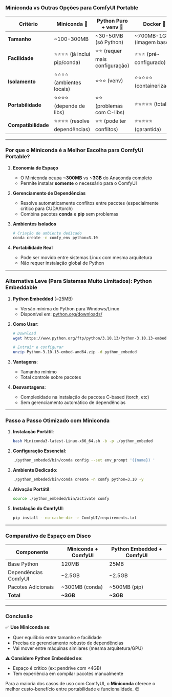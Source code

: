 ### **Miniconda vs Outras Opções para ComfyUI Portable**

| Critério               | Miniconda 🐍               | Python Puro + venv 🐍       | Docker 🐳                  |
|------------------------|---------------------------|----------------------------|--------------------------|
| **Tamanho**            | ~100-300MB               | ~30-50MB (só Python)      | ~700MB-1GB+ (imagem base)|
| **Facilidade**         | ⭐⭐⭐⭐ (já inclui pip/conda)| ⭐⭐ (requer mais configuração)| ⭐⭐⭐ (pré-configurado)    |
| **Isolamento**         | ⭐⭐⭐⭐ (ambientes locais)  | ⭐⭐⭐ (venv)                | ⭐⭐⭐⭐⭐ (containerizado)   |
| **Portabilidade**      | ⭐⭐⭐⭐ (depende de libs)   | ⭐⭐ (problemas com C-libs) | ⭐⭐⭐⭐⭐ (total)            |
| **Compatibilidade**    | ⭐⭐⭐⭐ (resolve dependências)| ⭐⭐ (pode ter conflitos)   | ⭐⭐⭐⭐⭐ (garantida)        |

---

### **Por que o Miniconda é a Melhor Escolha para ComfyUI Portable?**

1. **Economia de Espaço**  
   - O Miniconda ocupa **~300MB** vs **~3GB** do Anaconda completo
   - Permite instalar **somente** o necessário para o ComfyUI

2. **Gerenciamento de Dependências**  
   - Resolve automaticamente conflitos entre pacotes (especialmente crítico para CUDA/torch)
   - Combina pacotes **conda** e **pip** sem problemas

3. **Ambientes Isolados**  
   ```bash
   # Criação de ambiente dedicado
   conda create -n comfy_env python=3.10
   ```

4. **Portabilidade Real**  
   - Pode ser movido entre sistemas Linux com mesma arquitetura
   - Não requer instalação global de Python

---

### **Alternativa Leve (Para Sistemas Muito Limitados): Python Embeddable**

1. **Python Embedded** (~25MB)
   - Versão mínima do Python para Windows/Linux
   - Disponível em: [python.org/downloads/](https://www.python.org/downloads/)

2. **Como Usar**:
   ```bash
   # Download
   wget https://www.python.org/ftp/python/3.10.13/Python-3.10.13-embed-amd64.zip

   # Extrair e configurar
   unzip Python-3.10.13-embed-amd64.zip -d python_embeded
   ```

3. **Vantagens**:
   - Tamanho mínimo
   - Total controle sobre pacotes

4. **Desvantagens**:
   - Complexidade na instalação de pacotes C-based (torch, etc)
   - Sem gerenciamento automático de dependências

---

### **Passo a Passo Otimizado com Miniconda**

1. **Instalação Portátil**:
   ```bash
   bash Miniconda3-latest-Linux-x86_64.sh -b -p ./python_embeded
   ```

2. **Configuração Essencial**:
   ```bash
   ./python_embeded/bin/conda config --set env_prompt '({name}) '
   ```

3. **Ambiente Dedicado**:
   ```bash
   ./python_embeded/bin/conda create -n comfy python=3.10 -y
   ```

4. **Ativação Portátil**:
   ```bash
   source ./python_embeded/bin/activate comfy
   ```

5. **Instalação do ComfyUI**:
   ```bash
   pip install --no-cache-dir -r ComfyUI/requirements.txt
   ```

---

### **Comparativo de Espaço em Disco**

| Componente             | Miniconda + ComfyUI | Python Embedded + ComfyUI |
|------------------------|---------------------|---------------------------|
| Base Python            | 120MB               | 25MB                      |
| Dependências ComfyUI   | ~2.5GB              | ~2.5GB                    |
| Pacotes Adicionais     | ~300MB (conda)      | ~500MB (pip)              |
| **Total**              | **~3GB**            | **~3GB**                  |

---

### **Conclusão**  
✅ **Use Miniconda se**:
- Quer equilíbrio entre tamanho e facilidade
- Precisa de gerenciamento robusto de dependências
- Vai mover entre máquinas similares (mesma arquitetura/GPU)

⚠️ **Considere Python Embedded se**:
- Espaço é crítico (ex: pendrive com <4GB)
- Tem experiência em compilar pacotes manualmente

Para a maioria dos casos de uso com ComfyUI, o **Miniconda** oferece o melhor custo-benefício entre portabilidade e funcionalidade. 😊
